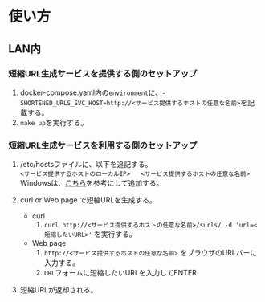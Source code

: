 # 使い方
## LAN内
### 短縮URL生成サービスを提供する側のセットアップ
1. docker-compose.yaml内の`environment`に、`- SHORTENED_URLS_SVC_HOST=http://<サービス提供するホストの任意な名前>`を記載する。
2. `make up`を実行する。

### 短縮URL生成サービスを利用する側のセットアップ
1. /etc/hostsファイルに、以下を追記する。  
`<サービス提供するホストのローカルIP>   <サービス提供するホストの任意な名前>`  
Windowsは、[こちら](https://www.fonepaw.jp/solution/edit-windows-hosts.html)を参考にして追加する。

2. curl or Web page で短縮URLを生成する。
    - curl
        1. `curl http://<サービス提供するホストの任意な名前>/surls/ -d 'url=<短縮したいURL>'` を実行する。
    - Web page
        1. `http://<サービス提供するホストの任意な名前>` をブラウザのURLバーに入力する。
        2. `URL`フォームに短縮したいURLを入力してENTER
3. 短縮URLが返却される。
